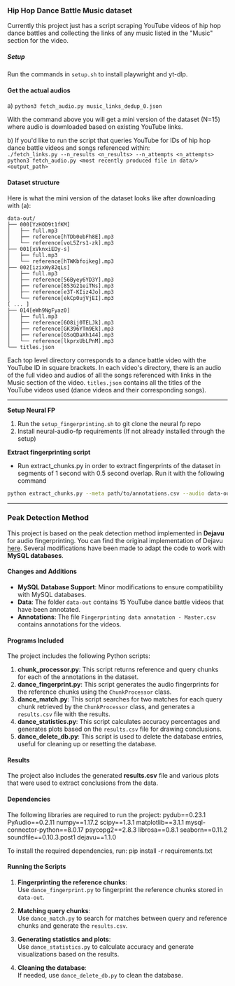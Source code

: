 ### Hip Hop Dance Battle Music dataset

Currently this project just has a script scraping YouTube videos of hip hop
dance battles and collecting the links of any music listed in the "Music"
section for the video.

##### Setup
Run the commands in `setup.sh` to install playwright and yt-dlp.

#### Get the actual audios
a) `python3 fetch_audio.py music_links_dedup_0.json`

With the command above you will get a mini version of the dataset (N=15) where
audio is downloaded based on existing YouTube links.

b) If you'd like to run the script that queries YouTube for IDs of hip hop dance
battle videos and songs referenced within:<br>
`./fetch_links.py --n_results <n_results> --n_attempts <n_attempts>`<br>
`python3 fetch_audio.py <most recently produced file in data/> <output_path>`<br>

#### Dataset structure
Here is what the mini version of the dataset looks like after downloading with (a):
```
data-out/
├── 000[YzHOD9t1fKM]
│   ├── full.mp3
│   ├── reference[hTDb0ebFh8E].mp3
│   └── reference[voL5Zrs1-zk].mp3
├── 001[xVknxiEDy-s]
│   ├── full.mp3
│   └── reference[hTWKbfoikeg].mp3
├── 002[izixWy82qLs]
│   ├── full.mp3
│   ├── reference[56Byey6YD3Y].mp3
│   ├── reference[853G21eiTNs].mp3
│   ├── reference[e3T-KIiz4Jo].mp3
│   └── reference[ekCp0ujVjEI].mp3
[ ... ]
├── 014[eWh9NgFyaz0]
│   ├── full.mp3
│   ├── reference[6O8ij0TELJk].mp3
│   ├── reference[GK396YTm9Ek].mp3
│   ├── reference[GSoQDaXh144].mp3
│   └── reference[lkprxUbLPnM].mp3
└── titles.json
```

Each top level directory corresponds to a dance battle video with the
YouTube ID in square brackets. In each video's directory, there is an audio of the
full video and audios of all the songs referenced with links in the Music section
of the video. `titles.json` contains all the titles of the YouTube videos used
(dance videos and their corresponding songs).

---

**Setup Neural FP**
1. Run the ```setup_fingerprinting.sh``` to git clone the neural fp repo
2. Install neural-audio-fp requirements (If not already installed through the setup)

**Extract fingerprinting script**
- Run extract_chunks.py in order to extract fingerprints of the dataset in segments of 1 second with 0.5 second overlap. Run it with the following command 
```bash
python extract_chunks.py --meta path/to/annotations.csv --audio data-out --output fingerprints_chunks --config neural-audio-fp/config/default.yaml
```

---

### Peak Detection Method

This project is based on the peak detection method implemented in **Dejavu** for audio fingerprinting. You can find the original implementation of Dejavu [here](https://github.com/worldveil/dejavu/tree/master?tab=readme-ov-file). Several modifications have been made to adapt the code to work with **MySQL databases**.

#### Changes and Additions

- **MySQL Database Support**: Minor modifications to ensure compatibility with MySQL databases.
- **Data**: The folder `data-out` contains 15 YouTube dance battle videos that have been annotated.
- **Annotations**: The file `Fingerprinting data annotation - Master.csv` contains annotations for the videos.

#### Programs Included

The project includes the following Python scripts:

1. **chunk_processor.py**: This script returns reference and query chunks for each of the annotations in the dataset.
2. **dance_fingerprint.py**: This script generates the audio fingerprints for the reference chunks using the `ChunkProcessor` class.
3. **dance_match.py**: This script searches for two matches for each query chunk retrieved by the `ChunkProcessor` class, and generates a `results.csv` file with the results.
4. **dance_statistics.py**: This script calculates accuracy percentages and generates plots based on the `results.csv` file for drawing conclusions.
5. **dance_delete_db.py**: This script is used to delete the database entries, useful for cleaning up or resetting the database.

#### Results

The project also includes the generated **results.csv** file and various plots that were used to extract conclusions from the data.

#### Dependencies

The following libraries are required to run the project:
pydub==0.23.1 PyAudio==0.2.11 numpy==1.17.2 scipy==1.3.1 matplotlib==3.1.1 mysql-connector-python==8.0.17 psycopg2==2.8.3 librosa==0.8.1 seaborn==0.11.2 soundfile==0.10.3.post1 dejavu==1.1.0

To install the required dependencies, run: pip install -r requirements.txt

#### Running the Scripts

1. **Fingerprinting the reference chunks**:  
   Use `dance_fingerprint.py` to fingerprint the reference chunks stored in `data-out`.

2. **Matching query chunks**:  
   Use `dance_match.py` to search for matches between query and reference chunks and generate the `results.csv`.

3. **Generating statistics and plots**:  
   Use `dance_statistics.py` to calculate accuracy and generate visualizations based on the results.

4. **Cleaning the database**:  
   If needed, use `dance_delete_db.py` to clean the database.




